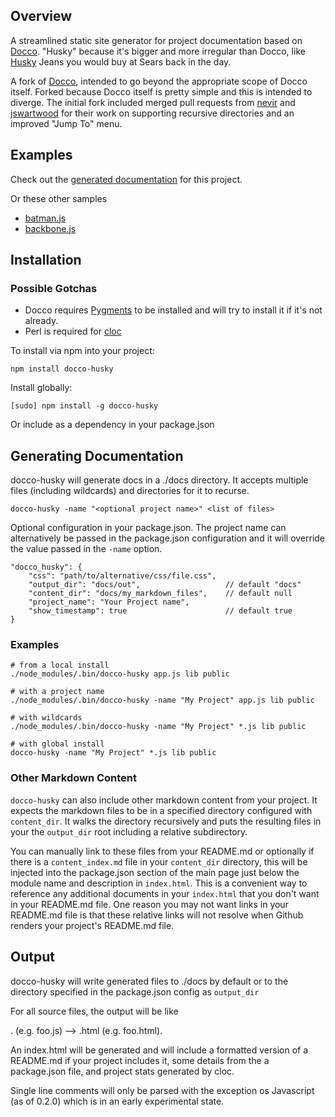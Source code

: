 Overview
--------

A streamlined static site generator for project documentation based on [Docco](http://jashkenas.github.com/docco/). "Husky" because it's bigger and more irregular than Docco, like [Husky](http://www.wisegeek.com/what-is-a-husky-size-in-clothing.htm) Jeans you would buy at Sears back in the day.

A fork of [Docco](http://jashkenas.github.com/docco/), intended to go beyond the appropriate scope of Docco itself. Forked because Docco itself is pretty simple and this is intended to diverge. The initial fork included merged pull requests from [nevir](https://github.com/nevir) and [jswartwood](https://github.com/jswartwood) for their work on supporting recursive directories and an improved "Jump To" menu.


Examples
--------

Check out the [generated documentation](http://mbrevoort.github.com/docco-husky/docco-husky/readme.html) for this project.

Or these other samples

* [batman.js](http://mbrevoort.github.com/docco-husky/batman/readme.html) 
* [backbone.js](http://mbrevoort.github.com/docco-husky/backbone/readme.html) 

Installation
------------

### Possible Gotchas

* Docco requires [Pygments](http://pygments.org/) to be installed and will try to install it if it's not already. 
* Perl is required for [cloc](http://cloc.sourceforge.net/)

To install via npm into your project:

	npm install docco-husky

Install globally:

	[sudo] npm install -g docco-husky

Or include as a dependency in your package.json


Generating Documentation
------------------------

docco-husky will generate docs in a ./docs directory. It accepts multiple files (including 
wildcards) and directories for it to recurse.

	docco-husky -name "<optional project name>" <list of files>

Optional configuration in your package.json. The project name can alternatively be passed in the package.json configuration and it will override the value passed in the <code>-name</code> option.

	"docco_husky": {
		"css": "path/to/alternative/css/file.css",
    	"output_dir": "docs/out",				    // default "docs"
    	"content_dir": "docs/my_markdown_files",    // default null
    	"project_name": "Your Project name",
		"show_timestamp": true                      // default true
  	}

### Examples

	# from a local install
	./node_modules/.bin/docco-husky app.js lib public
	
	# with a project name
	./node_modules/.bin/docco-husky -name "My Project" app.js lib public
	
	# with wildcards
	./node_modules/.bin/docco-husky -name "My Project" *.js lib public
	
	# with global install
	docco-husky -name "My Project" *.js lib public
			

### Other Markdown Content

<code>docco-husky</code> can also include other markdown content from your project. It expects the markdown files to be in a specified directory configured with <code>content_dir</code>. It walks the directory recursively and puts the resulting files in your the <code>output_dir</code> root including a relative subdirectory.

You can manually link to these files from your README.md or optionally if there is a <code>content_index.md</code> file in your <code>content_dir</code> directory, this will be injected into the package.json section of the main page just below the module name and description in <code>index.html</code>. This is a convenient way to reference any additional documents in your <code>index.html</code> that you don't want in your README.md file. One reason you may not want links in your README.md file is that these relative links will not resolve when Github renders your project's README.md file.

Output
------------------------

docco-husky will write generated files to ./docs by default or to the directory specified in the package.json config as <code>output_dir</code>

For all source files, the output will be like 
<base>.<ext> (e.g. foo.js) -->  <base>.html (e.g. foo.html).

An index.html will be generated and will include a formatted version of a 
README.md if your project includes it, some details from the a package.json file, 
and project stats generated by cloc.

Single line comments will only be parsed with the exception os Javascript (as of 0.2.0) which
is in an early experimental state. 